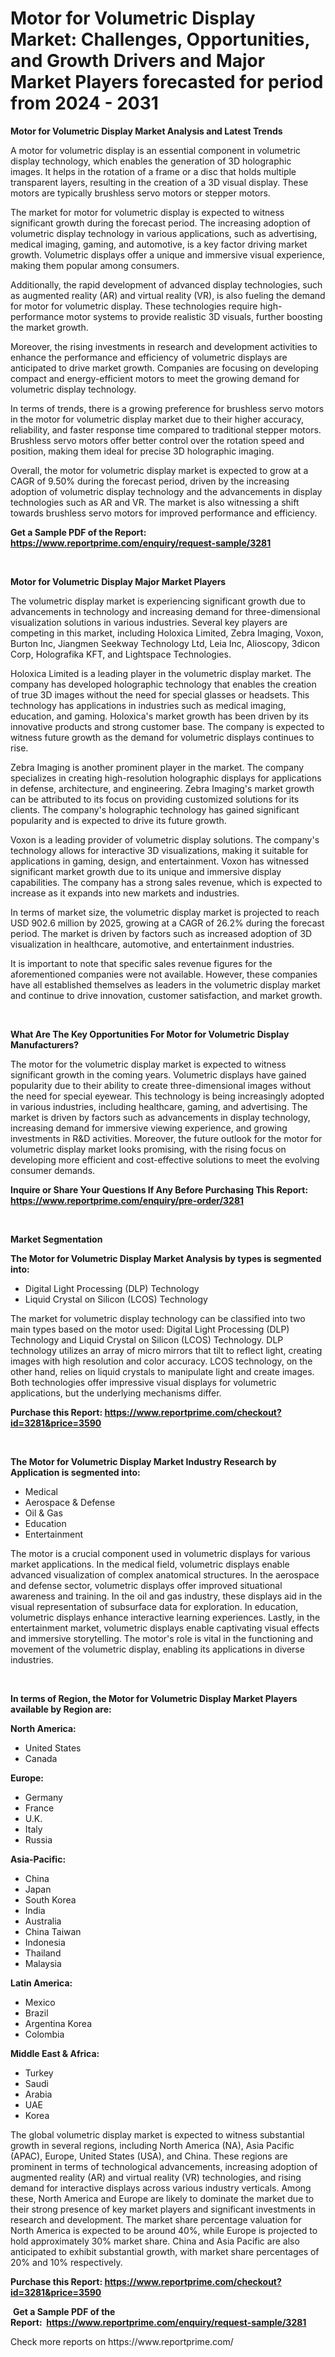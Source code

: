 <p><h1>Motor for Volumetric Display Market: Challenges, Opportunities, and Growth Drivers and Major Market Players forecasted for period from 2024 - 2031</h1></p><p><strong>Motor for Volumetric Display Market Analysis and Latest Trends</strong></p>
<p><p>A motor for volumetric display is an essential component in volumetric display technology, which enables the generation of 3D holographic images. It helps in the rotation of a frame or a disc that holds multiple transparent layers, resulting in the creation of a 3D visual display. These motors are typically brushless servo motors or stepper motors.</p><p>The market for motor for volumetric display is expected to witness significant growth during the forecast period. The increasing adoption of volumetric display technology in various applications, such as advertising, medical imaging, gaming, and automotive, is a key factor driving market growth. Volumetric displays offer a unique and immersive visual experience, making them popular among consumers.</p><p>Additionally, the rapid development of advanced display technologies, such as augmented reality (AR) and virtual reality (VR), is also fueling the demand for motor for volumetric display. These technologies require high-performance motor systems to provide realistic 3D visuals, further boosting the market growth.</p><p>Moreover, the rising investments in research and development activities to enhance the performance and efficiency of volumetric displays are anticipated to drive market growth. Companies are focusing on developing compact and energy-efficient motors to meet the growing demand for volumetric display technology.</p><p>In terms of trends, there is a growing preference for brushless servo motors in the motor for volumetric display market due to their higher accuracy, reliability, and faster response time compared to traditional stepper motors. Brushless servo motors offer better control over the rotation speed and position, making them ideal for precise 3D holographic imaging.</p><p>Overall, the motor for volumetric display market is expected to grow at a CAGR of 9.50% during the forecast period, driven by the increasing adoption of volumetric display technology and the advancements in display technologies such as AR and VR. The market is also witnessing a shift towards brushless servo motors for improved performance and efficiency.</p></p>
<p><strong>Get a Sample PDF of the Report:&nbsp; <a href="https://www.reportprime.com/enquiry/request-sample/3281">https://www.reportprime.com/enquiry/request-sample/3281</a></strong></p>
<p>&nbsp;</p>
<p><strong>Motor for Volumetric Display Major Market Players</strong></p>
<p><p>The volumetric display market is experiencing significant growth due to advancements in technology and increasing demand for three-dimensional visualization solutions in various industries. Several key players are competing in this market, including Holoxica Limited, Zebra Imaging, Voxon, Burton Inc, Jiangmen Seekway Technology Ltd, Leia Inc, Alioscopy, 3dicon Corp, Holografika KFT, and Lightspace Technologies.</p><p>Holoxica Limited is a leading player in the volumetric display market. The company has developed holographic technology that enables the creation of true 3D images without the need for special glasses or headsets. This technology has applications in industries such as medical imaging, education, and gaming. Holoxica's market growth has been driven by its innovative products and strong customer base. The company is expected to witness future growth as the demand for volumetric displays continues to rise.</p><p>Zebra Imaging is another prominent player in the market. The company specializes in creating high-resolution holographic displays for applications in defense, architecture, and engineering. Zebra Imaging's market growth can be attributed to its focus on providing customized solutions for its clients. The company's holographic technology has gained significant popularity and is expected to drive its future growth.</p><p>Voxon is a leading provider of volumetric display solutions. The company's technology allows for interactive 3D visualizations, making it suitable for applications in gaming, design, and entertainment. Voxon has witnessed significant market growth due to its unique and immersive display capabilities. The company has a strong sales revenue, which is expected to increase as it expands into new markets and industries.</p><p>In terms of market size, the volumetric display market is projected to reach USD 902.6 million by 2025, growing at a CAGR of 26.2% during the forecast period. The market is driven by factors such as increased adoption of 3D visualization in healthcare, automotive, and entertainment industries.</p><p>It is important to note that specific sales revenue figures for the aforementioned companies were not available. However, these companies have all established themselves as leaders in the volumetric display market and continue to drive innovation, customer satisfaction, and market growth.</p></p>
<p>&nbsp;</p>
<p><strong>What Are The Key Opportunities For Motor for Volumetric Display Manufacturers?</strong></p>
<p><p>The motor for the volumetric display market is expected to witness significant growth in the coming years. Volumetric displays have gained popularity due to their ability to create three-dimensional images without the need for special eyewear. This technology is being increasingly adopted in various industries, including healthcare, gaming, and advertising. The market is driven by factors such as advancements in display technology, increasing demand for immersive viewing experience, and growing investments in R&D activities. Moreover, the future outlook for the motor for volumetric display market looks promising, with the rising focus on developing more efficient and cost-effective solutions to meet the evolving consumer demands.</p></p>
<p><strong>Inquire or Share Your Questions If Any Before Purchasing This Report: <a href="https://www.reportprime.com/enquiry/pre-order/3281">https://www.reportprime.com/enquiry/pre-order/3281</a></strong></p>
<p>&nbsp;</p>
<p><strong>Market Segmentation</strong></p>
<p><strong>The Motor for Volumetric Display Market Analysis by types is segmented into:</strong></p>
<p><ul><li>Digital Light Processing (DLP) Technology</li><li>Liquid Crystal on Silicon (LCOS) Technology</li></ul></p>
<p><p>The market for volumetric display technology can be classified into two main types based on the motor used: Digital Light Processing (DLP) Technology and Liquid Crystal on Silicon (LCOS) Technology. DLP technology utilizes an array of micro mirrors that tilt to reflect light, creating images with high resolution and color accuracy. LCOS technology, on the other hand, relies on liquid crystals to manipulate light and create images. Both technologies offer impressive visual displays for volumetric applications, but the underlying mechanisms differ.</p></p>
<p><strong>Purchase this Report:&nbsp;<a href="https://www.reportprime.com/checkout?id=3281&price=3590">https://www.reportprime.com/checkout?id=3281&price=3590</a></strong></p>
<p>&nbsp;</p>
<p><strong>The Motor for Volumetric Display Market Industry Research by Application is segmented into:</strong></p>
<p><ul><li>Medical</li><li>Aerospace & Defense</li><li>Oil & Gas</li><li>Education</li><li>Entertainment</li></ul></p>
<p><p>The motor is a crucial component used in volumetric displays for various market applications. In the medical field, volumetric displays enable advanced visualization of complex anatomical structures. In the aerospace and defense sector, volumetric displays offer improved situational awareness and training. In the oil and gas industry, these displays aid in the visual representation of subsurface data for exploration. In education, volumetric displays enhance interactive learning experiences. Lastly, in the entertainment market, volumetric displays enable captivating visual effects and immersive storytelling. The motor's role is vital in the functioning and movement of the volumetric display, enabling its applications in diverse industries.</p></p>
<p>&nbsp;</p>
<p><strong>In terms of Region, the Motor for Volumetric Display Market Players available by Region are:</strong></p>
<p>
    <p> <strong> North America: </strong>
        <ul>
            <li>United States</li>
            <li>Canada</li>
        </ul>
        </p> 
    <p> <strong> Europe: </strong>
        <ul>
            <li>Germany</li>
            <li>France</li>
            <li>U.K.</li>
            <li>Italy</li>
            <li>Russia</li>
        </ul>
        </p> 
    <p> <strong> Asia-Pacific: </strong>
        <ul>
            <li>China</li>
            <li>Japan</li>
            <li>South Korea</li>
            <li>India</li>
            <li>Australia</li>
            <li>China Taiwan</li>
            <li>Indonesia</li>
            <li>Thailand</li>
            <li>Malaysia</li>
        </ul>
        </p> 
    <p> <strong> Latin America: </strong>
        <ul>
            <li>Mexico</li>
            <li>Brazil</li>
            <li>Argentina Korea</li>
            <li>Colombia</li>
        </ul>
        </p> 
    <p> <strong> Middle East & Africa: </strong>
        <ul>
            <li>Turkey</li>
            <li>Saudi</li>
            <li>Arabia</li>
            <li>UAE</li>
            <li>Korea</li>
        </ul>
    </p>
    </p>
<p><p>The global volumetric display market is expected to witness substantial growth in several regions, including North America (NA), Asia Pacific (APAC), Europe, United States (USA), and China. These regions are prominent in terms of technological advancements, increasing adoption of augmented reality (AR) and virtual reality (VR) technologies, and rising demand for interactive displays across various industry verticals. Among these, North America and Europe are likely to dominate the market due to their strong presence of key market players and significant investments in research and development. The market share percentage valuation for North America is expected to be around 40%, while Europe is projected to hold approximately 30% market share. China and Asia Pacific are also anticipated to exhibit substantial growth, with market share percentages of 20% and 10% respectively.</p></p>
<p><strong>Purchase this Report: <a href="https://www.reportprime.com/checkout?id=3281&price=3590">https://www.reportprime.com/checkout?id=3281&price=3590</a></strong></p>
<p>&nbsp;<strong>Get a Sample PDF of the Report:&nbsp;&nbsp;<a href="https://www.reportprime.com/enquiry/request-sample/3281">https://www.reportprime.com/enquiry/request-sample/3281</a></strong></p>
<p><strong></strong></p>
<p>Check more reports on https://www.reportprime.com/</p>